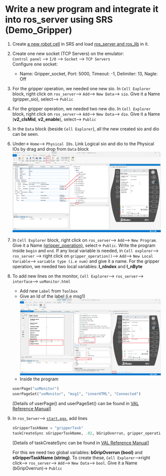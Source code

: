 # Write a new program and integrate it into ros_server using SRS (Demo_Gripper)
1. Create [a new robot cell](https://github.com/FAU-FAPS/staubli_gripper/tree/main/Getting_started_with_Staubli_Robotics_Suite) in SRS and load [ros_server and ros_lib](https://github.com/ros-industrial/staubli_val3_driver/tree/master/staubli_val3_driver/val3) in it.
2. Create one new socket (TCP Servers) on the emulator: <br/> 
  `Control panel` --> `I/O` --> `Socket` --> `TCP Servers` <br/>
  Configure one socket: <br/>
    + Name: Gripper_socket, Port: 5000, Timeout: -1, Delimiter: 13, Nagle: Off <br/>
1. For the gripper operation, we needed one new sio. In `Cell Explorer` block, right click on `ros_server`--> `Add`--> `New Data`--> `sio`. Give it a Name (gripper_sio), select--> `Public`
2. For the gripper operation, we needed two new dio. In `Cell Explorer` block, right click on `ros_server`--> `Add`--> `New Data`--> `dio`. Give it a Name (**v2_clsMid**, **v2_enable**), select--> `Public`
3. In the `Data` block (beside `Cell Explorer`), all the new created sio and dio can be seen.
4. Under-> `Home`--> `Physical IOs`. Link Logical sio and dio to the Physical IOs by drag and drop from `Data` block
![Semantic description of image](/images/new_im2.PNG)
5. In `Cell Explorer` block, right click on `ros_server`--> `Add`--> `New Program`. Give it a Name [(gripper_operation)](https://github.com/FAU-FAPS/staubli_gripper/blob/main/Modified%20ros_server/ros_server/gripper_operation.pgx), select-> `Public`.
Write the program inside `begin` and `end`. If any local variable is needed, in `Cell explorer`--> `ros_server` --> right click on `gripper_operation()`--> `Add`--> `New Local Variable`--> `variable type (i.e num)` and give it a name.
For the gripper operation, we needed two local variables: **l_nIndex** and **l_nByte**
6. To add new lines on the monitor, `Cell Explorer`--> `ros_server`--> `interface`--> `uxMonitor.html`
    - Add new `Label` from `Toolbox`
    - Give an Id of the label (i.e msg1)
    ![Semantic description of image](/images/new_im3.PNG)
    - Inside the program
    ```python
    userPage("uxMonitor")
    userPageSet("uxMonitor", "msg1", "innerHTML", "Connected")
    ```
    [Details of userPage() and userPageSet() can be found in [VAL Reference Manual](https://github.com/FAU-FAPS/staubli_gripper/blob/main/VAL%20Reference%20Manual%20-%20Version%208.PDF)]
6. In `ros_Server`--> [`start.pgx`](https://github.com/FAU-FAPS/staubli_gripper/blob/main/Modified%20ros_server/ros_server/start.pgx), add lines 
    ```python
    sGripperTaskName = "gripperTask"
    taskCreateSync sGripperTaskName, .02, bGripOverrun, gripper_operation()
    ```
    [Details of taskCreateSync can be found in [VAL Reference Manual](https://github.com/FAU-FAPS/staubli_gripper/blob/main/VAL%20Reference%20Manual%20-%20Version%208.PDF)]

    For this we need two global variables: **bGripOverrun (bool)** and **sGripperTaskName (string)**. To create these, `Cell Explorer`-->right click--> `ros_server`-->     `Add`--> `New Data`--> `bool`. Give it a Name (bGripOverrun)-> `Public`
